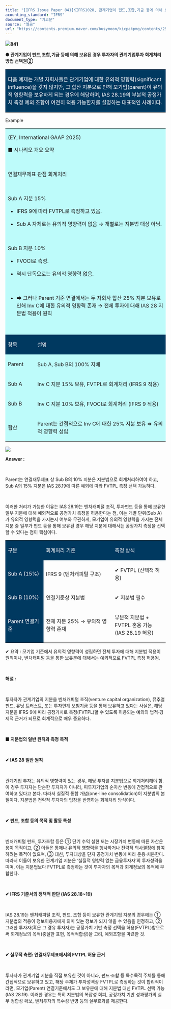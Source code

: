 ```yaml
---
title: "[IFRS Issue Paper 841]KIFRS1028, 관계기업이 펀드,조합,기금 등에 의해 보유된 경우 투자자의 관계기업투자 회계처리 방법 선택권②"
acounting_standard: "IFRS"
document_type: "기고문"
source: "엘곰"
url: "https://contents.premium.naver.com/busymoon/kicpakpmg/contents/250616113010850ms"
---
```

![](https://n2.news.naver.com/l.gif?type=content)**841**

**● 관계기업이 펀드,조합,기금 등에 의해 보유된 경우 투자자의 관계기업투자 회계처리 방법 선택권②**

<table style=""><tbody><tr><td colspan="3" rowspan="1" style="width: 100.0%; height: 71.0px;  background-color: #003960;"><div><p style=""><span style="color:#ffffff;">다음 예제는 개별 자회사들은 관계기업에 대한 유의적 영향력(significant influence)을 갖지 않지만, 그 합산 지분으로 인해 모기업(parent)이 유의적 영향력을 보유하게 되는 경우에 해당하며, IAS 28.19의 부분적 공정가치 측정 예외 조항이 여전히 적용 가능한지를 설명하는 대표적인 사례이다.</span></p></div></td></tr></tbody></table>

Example

<table style=""><tbody><tr><td colspan="4" rowspan="1" style="width: 100.0%; height: 32.25px;  background-color: #bdfbfa;"><div><p style=""><span style="">(EY, International GAAP 2025)</span></p><p style=""><span style="">■ 시나리오 개요 요약</span></p><p style=""><span style="">​</span></p><p style=""><span style="">연결재무제표 관점 회계처리</span></p><p style=""><span style="">​</span></p><p style=""><span style="">Sub A 지분 15%</span></p><ul><li><p style=""><span style="">IFRS 9에 따라 FVTPL로 측정하고 있음.</span></p></li><li><p style=""><span style="">Sub A 자체로는 유의적 영향력이 없음 → 개별로는 지분법 대상 아님.</span></p></li></ul><p style=""><span style="">​</span></p><p style=""><span style="">Sub B 지분 10%</span></p><ul><li><p style=""><span style="">FVOCI로 측정.</span></p></li><li><p style=""><span style="">역시 단독으로는 유의적 영향력 없음.</span></p></li></ul><p style=""><span style="">​</span></p><ul><li><p style=""><span style="">➡ 그러나 Parent 기준 연결에서는 두 자회사 합산 25% 지분 보유로 인해 Inv C에 대한 유의적 영향력 존재 → 전체 투자에 대해 IAS 28 지분법 적용이 원칙</span></p></li></ul><p style=""><span style="">​</span></p></div></td></tr><tr><td colspan="2" rowspan="1" style="width: 18.38%; height: 32.25px;  background-color: #003960;"><div><p style=""><span style="color:#ffffff;">항목</span></p></div></td><td colspan="2" rowspan="1" style="width: 81.62%; height: 32.25px;  background-color: #003960;"><div><p style=""><span style="color:#ffffff;">설명</span></p></div></td></tr><tr><td colspan="2" rowspan="1" style="width: 18.38%; height: 32.25px;  background-color: #bdfbfa;"><div><p style=""><span style="">Parent</span></p></div></td><td colspan="2" rowspan="1" style="width: 81.62%; height: 32.25px;  background-color: #bdfbfa;"><div><p style=""><span style="">Sub A, Sub B의 100% 지배</span></p></div></td></tr><tr><td colspan="2" rowspan="1" style="width: 18.38%; height: 16.13px;  background-color: #bdfbfa;"><div><p style=""><span style="">Sub A</span></p></div></td><td colspan="2" rowspan="1" style="width: 81.62%; height: 16.13px;  background-color: #bdfbfa;"><div><p style=""><span style="">Inv C 지분 15% 보유, FVTPL로 회계처리 (IFRS 9 적용)</span></p></div></td></tr><tr><td colspan="2" rowspan="1" style="width: 18.38%; height: 8.06px;  background-color: #bdfbfa;"><div><p style=""><span style="">Sub B</span></p></div></td><td colspan="2" rowspan="1" style="width: 81.62%; height: 8.06px;  background-color: #bdfbfa;"><div><p style=""><span style="">Inv C 지분 10% 보유, FVOCI로 회계처리 (IFRS 9 적용)</span></p></div></td></tr><tr><td colspan="2" rowspan="1" style="width: 18.38%; height: 8.06px;  background-color: #bdfbfa;"><div><p style=""><span style="">합산</span></p></div></td><td colspan="2" rowspan="1" style="width: 81.62%; height: 8.06px;  background-color: #bdfbfa;"><div><p style=""><span style="">Parent는 간접적으로 Inv C에 대한 25% 지분 보유 ⇒ </span><span style="">유의적 영향력 성립</span></p></div></td></tr></tbody></table>

![](https://scs-phinf.pstatic.net/MjAyNTA2MTZfMTcw/MDAxNzUwMDQwMjkzNTEx.5uhrux123eu8pOnaIsgZwEZWzfUntVWc0QUmB59-_LEg.TrPPwvLg9IQcUYX9rAezcWAse4xRlvLQixMswlVOQeog.PNG/image.png?type=w800)

**Answer :**

​

Parent는 연결재무제표 상 Sub B의 10% 지분은 지분법으로 회계처리하여야 하고, Sub A의 15% 지분은 IAS 28.19에 따른 예외에 따라 FVTPL 측정 선택 가능하다.

​

이러한 처리가 가능한 이유는 IAS 28.19는 벤처캐피털 조직, 투자펀드 등을 통해 보유한 일부 지분에 대해 예외적으로 공정가치 측정을 허용한다는 점, 이는 개별 단위(Sub A)가 유의적 영향력을 가지는지 여부와 무관하게, 모기업이 유의적 영향력을 가지는 전체 지분 중 일부가 펀드 등을 통해 보유된 경우 해당 지분에 대해서는 공정가치 측정을 선택할 수 있다는 점이 핵심이다.

<table style=""><tbody><tr><td colspan="1" rowspan="1" style="width: 23.78%; height: 40.0px;  background-color: #003960;"><div><p style=""><span style="color:#ffffff;">구분</span></p></div></td><td colspan="1" rowspan="1" style="width: 42.89%; height: 40.0px;  background-color: #003960;"><div><p style=""><span style="color:#ffffff;">회계처리 기준</span></p></div></td><td colspan="1" rowspan="1" style="width: 33.33%; height: 40.0px;  background-color: #003960;"><div><p style=""><span style="color:#ffffff;">측정 방식</span></p></div></td></tr><tr><td colspan="1" rowspan="1" style="width: 23.78%; height: 40.0px;  background-color: #003960;"><div><p style=""><span style="color:#ffffff;">Sub A (15%)</span></p></div></td><td colspan="1" rowspan="1" style="width: 42.89%; height: 40.0px;  "><div><p style=""><span style="">IFRS 9 (벤처캐피털 구조)</span></p></div></td><td colspan="1" rowspan="1" style="width: 33.33%; height: 40.0px;  "><div><p style=""><span style="">✔ FVTPL (선택적 허용)</span></p></div></td></tr><tr><td colspan="1" rowspan="1" style="width: 23.78%; height: 40.0px;  background-color: #003960;"><div><p style=""><span style="color:#ffffff;">Sub B (10%)</span></p></div></td><td colspan="1" rowspan="1" style="width: 42.89%; height: 40.0px;  "><div><p style=""><span style="">연결기준상 지분법</span></p></div></td><td colspan="1" rowspan="1" style="width: 33.33%; height: 40.0px;  "><div><p style=""><span style="">✔ 지분법 필수</span></p></div></td></tr><tr><td colspan="1" rowspan="1" style="width: 23.78%; height: 40.0px;  background-color: #003960;"><div><p style=""><span style="color:#ffffff;">Parent 연결기준</span></p></div></td><td colspan="1" rowspan="1" style="width: 42.89%; height: 40.0px;  "><div><p style=""><span style="">전체 지분 25% → 유의적 영향력 존재</span></p></div></td><td colspan="1" rowspan="1" style="width: 33.33%; height: 40.0px;  "><div><p style=""><span style="">부분적 지분법 + FVTPL 혼용 가능 (IAS 28.19 허용)</span></p></div></td></tr></tbody></table>

✔ 요약 : 모기업 기준에서 유의적 영향력이 성립하면 전체 투자에 대해 지분법 적용이 원칙이나, 벤처캐피털 등을 통한 보유분에 대해서는 예외적으로 FVTPL 측정 허용됨.

​

**해설 :**

​

투자자가 관계기업의 지분을 벤처캐피털 조직(venture capital organization), 뮤추얼펀드, 유닛 트러스트, 또는 투자연계 보험기금 등을 통해 보유하고 있다는 사실은, 해당 지분을 IFRS 9에 따라 공정가치로 측정(FVTPL)할 수 있도록 허용되는 예외의 법적·경제적 근거가 되므로 회계적으로 매우 중요하다.

​

**■ 지분법의 일반 원칙과 측정 목적**

**​**

**✔ IAS 28 일반 원칙**

​

관계기업 투자는 유의적 영향력이 있는 경우, 해당 투자를 지분법으로 회계처리해야 함. 이 경우 투자자는 단순한 투자자가 아니라, 피투자기업의 순자산 변동에 간접적으로 관여하고 있다고 본다. 따라서 실질적 통합 개념(one-line consolidation)이 지분법의 본질이다. 지분법은 전략적 투자자의 입장을 반영하는 회계처리 방식이다.

​

**✔ 펀드, 조합 등의 목적 및 활동 특성**

​

벤처캐피털 펀드, 투자조합 등은 ① 단기 수익 실현 또는 시장가치 변동에 따른 자산운용이 목적이고, ② 이들은 통제나 유의적 영향력을 행사하거나 전략적 의사결정에 참여하려는 목적이 없으며, ③ 대신, 투자대상을 단지 공정가치 변동에 따라 운용·처분한다. 따라서 이들이 보유한 관계기업 지분은 ‘실질적 영향력 없는 금융투자자’의 투자성격을 띠며, 이는 지분법보다 FVTPL로 측정하는 것이 투자자의 목적과 회계정보의 목적에 부합한다.

​

**✔ IFRS 기준서의 정책적 판단 (IAS 28.18~19)**

​

IAS 28.19는 벤처캐피털 조직, 펀드, 조합 등이 보유한 관계기업 지분의 경우에는 ① 지분법의 적용이 정보이용자에게 의미 있는 정보가 되지 않을 수 있음을 인정하고, ② 그러한 투자자(혹은 그 경유 투자자)는 공정가치 기반 측정 선택을 허용(FVTPL)함으로써 회계정보의 목적(충실한 표현, 목적적합성)을 고려, 예외조항을 마련한 것.

**​**

**✔ 실무적 측면: 연결재무제표에서의 FVTPL 허용 근거**

​

투자자가 관계기업 지분을 직접 보유한 것이 아니라, 펀드·조합 등 특수목적 주체를 통해 간접적으로 보유하고 있고, 해당 주체가 투자성격상 FVTPL로 측정하는 것이 합리적이라면, 모기업(Parent) 연결기준에서도 그 보유분에 대해 지분법 대신 FVTPL 선택 가능 (IAS 28.19). 이러한 경우는 특히 지분법의 복잡성 회피, 공정가치 기반 성과평가의 실무 정합성 확보, 벤처투자의 특수성 반영 등의 실무효과를 제공한다.

​

**​**

​
